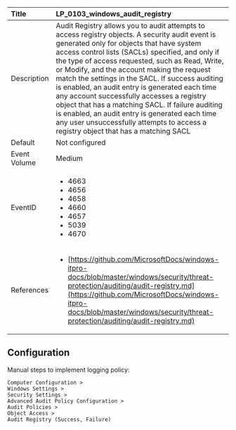 | Title          | LP_0103_windows_audit_registry                                                                     |
|:---------------|:--------------------------------------------------------------------------------|
| Description    | Audit Registry allows you to audit attempts to access registry objects.  A security audit event is generated only for objects that have system access  control lists (SACLs) specified, and only if the type of access requested, such  as Read, Write, or Modify, and the account making the request match the  settings in the SACL. If success auditing is enabled, an audit entry is generated each time any account  successfully accesses a registry object that has a matching SACL. If failure auditing  is enabled, an audit entry is generated each time any user unsuccessfully attempts  to access a registry object that has a matching SACL                                                               |
| Default        | Not configured                                                                   |
| Event Volume   | Medium                                                                    |
| EventID        | <ul><li>4663</li><li>4656</li><li>4658</li><li>4660</li><li>4657</li><li>5039</li><li>4670</li></ul>         |
| References     | <ul><li>[https://github.com/MicrosoftDocs/windows-itpro-docs/blob/master/windows/security/threat-protection/auditing/audit-registry.md](https://github.com/MicrosoftDocs/windows-itpro-docs/blob/master/windows/security/threat-protection/auditing/audit-registry.md)</li></ul> |



## Configuration

Manual steps to implement logging policy:

```
Computer Configuration >
Windows Settings >
Security Settings >
Advanced Audit Policy Configuration >
Audit Policies >
Object Access >
Audit Registry (Success, Failure)
```


